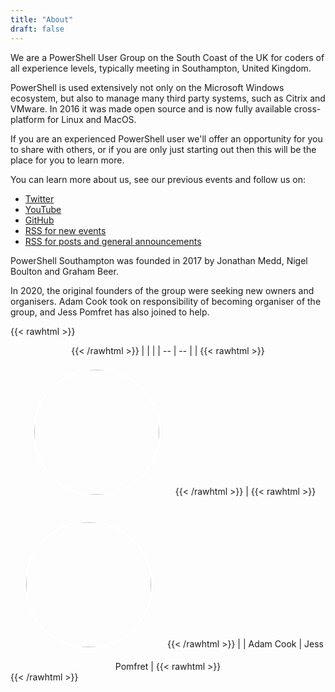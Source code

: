 ```yaml
---
title: "About"
draft: false
---
```


We are a PowerShell User Group on the South Coast of the UK for coders of all experience levels, typically meeting in Southampton, United Kingdom.

PowerShell is used extensively not only on the Microsoft Windows ecosystem, but also to manage many third party systems, such as Citrix and VMware. In 2016 it was made open source and is now fully available cross-platform for Linux and MacOS. 

If you are an experienced PowerShell user we'll offer an opportunity for you to share with others, or if you are only just starting out then this will be the place for you to learn more.

You can learn more about us, see our previous events and follow us on:

- [Twitter](https://twitter.com/PSSouthampton)
- [YouTube](https://youtube.com/c/PowerShellSouthampton)
- [GitHub](https://github.com/powershellorguk/SouthCoast)
- [RSS for new events](https://new.pssouth.co.uk/events/index.xml)
- [RSS for posts and general announcements](http://localhost:1313/posts/index.xml)

PowerShell Southampton was founded in 2017 by Jonathan Medd, Nigel Boulton and Graham Beer. 

In 2020, the original founders of the group were seeking new owners and organisers. Adam Cook took on responsibility of becoming organiser of the group, and Jess Pomfret has also joined to help.

{{< rawhtml >}}
<div style="text-align: center;">
{{< /rawhtml >}}
| | |
| -- | -- |
| {{< rawhtml >}} <img src="/img/adam.jpg" style="width: 200px; height: 200px; margin: 20px; border-radius: 50%; border: 2px solid white;"/> {{< /rawhtml >}} | {{< rawhtml >}} <img src="/img/jess.jpg" style="width: 200px; height: 200px; margin: 20px; border-radius: 50%; border: 2px solid white;"/> {{< /rawhtml >}} |
| Adam Cook | Jess Pomfret |
{{< rawhtml >}}
</div>
{{< /rawhtml >}}


